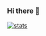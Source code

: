 ### Hi there 👋


  
[![stats](https://github-readme-stats.vercel.app/api?username=jhj960918&show_icons=true&theme=merko)](https://github.com/anuraghazra/github-readme-stats)  


